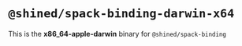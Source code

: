 # `@shined/spack-binding-darwin-x64`

This is the **x86_64-apple-darwin** binary for `@shined/spack-binding`
